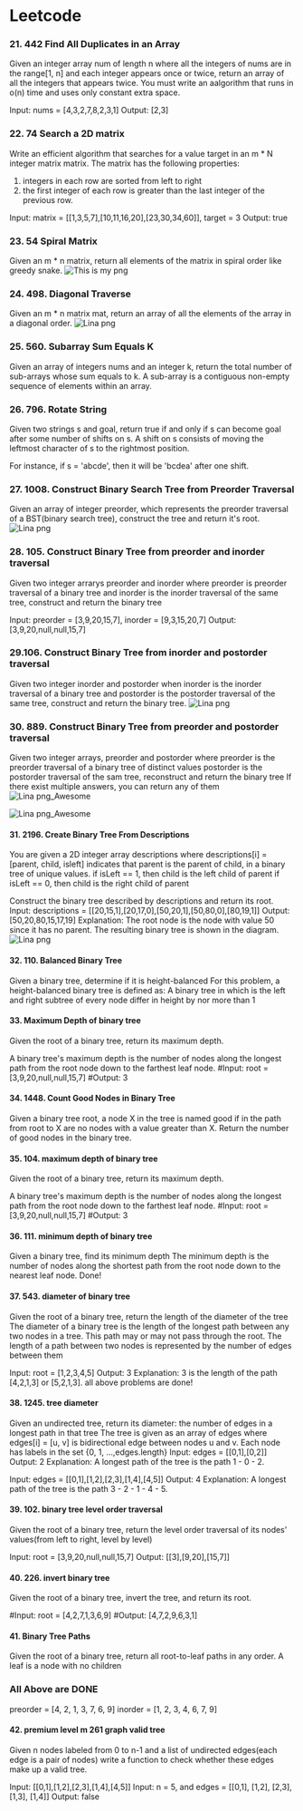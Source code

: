 # Leetcode


### 21. 442 Find All Duplicates in an Array

Given an integer array num of length n where all the integers of nums are in the range[1, n] and each integer appears once or twice, return an array of all the integers that appears twice.
You must write an aalgorithm that runs in o(n) time and uses only constant extra space.

Input: nums = [4,3,2,7,8,2,3,1]
Output: [2,3]


### 22. 74 Search a 2D matrix
Write an efficient algorithm that searches for a value target in an m * N integer matrix matrix.
The matrix has the following properties:
1. integers in each row are sorted from left to right
2. the first integer of each row is greater than the last integer of the previous row.

Input: matrix = [[1,3,5,7],[10,11,16,20],[23,30,34,60]], target = 3 
Output: true

### 23. 54 Spiral Matrix
Given an m * n matrix, return all elements of the matrix in spiral order
like greedy snake.
![This is my png](https://github.com/Lina-Liuna/Leetcode/raw/main/solution_diagrams/54_Spiral_Matrix.png)
### 24. 498. Diagonal Traverse
Given an m * n matrix mat, return an array of all the elements of the array in a diagonal order.
![Lina png](https://github.com/Lina-Liuna/Leetcode/raw/main/solution_diagrams/498.%20Diagonal%20Traverse.png)

### 25. 560. Subarray Sum Equals K
Given an array of integers nums and an integer k, return the total number of sub-arrays whose sum equals to k.
A sub-array is a contiguous non-empty sequence of elements within an array.


### 26. 796. Rotate String
Given two strings s and goal, return true if and only if s can become goal after some number of shifts on s.
A shift on s consists of moving the leftmost character of s to the rightmost position.

For instance, if s = 'abcde', then it will be 'bcdea' after one shift.


### 27. 1008. Construct Binary Search Tree from Preorder Traversal
Given an array of integer preorder, which represents the preorder traversal of a BST(binary search tree),
construct the tree and return it's root.
![Lina png](https://github.com/Lina-Liuna/Leetcode/raw/main/solution_diagrams/1008.%20Construct%20Binary%20Search%20Tree%20from%20Preorder.png)

### 28. 105. Construct Binary Tree from preorder and inorder traversal
Given two integer arrarys preorder and inorder where preorder is preorder traversal of a binary tree
and inorder is the inorder traversal of the same tree, construct and return the binary tree

Input: preorder = [3,9,20,15,7], inorder = [9,3,15,20,7]
Output: [3,9,20,null,null,15,7]

### 29.106. Construct Binary Tree from inorder and postorder traversal 
Given two integer inorder and postorder when inorder is the inorder traversal of a binary tree and
postorder is the postorder traversal of the same tree, construct and return the binary tree.
![Lina png](https://github.com/Lina-Liuna/Leetcode/raw/main/solution_diagrams/106.%20construct%20binary%20tree%20from%20inorder%20and%20postorder.png)

### 30. 889. Construct Binary Tree from preorder and postorder traversal
Given two integer arrays, preorder and postorder where preorder is the preorder traversal of a binary tree of distinct values
postorder is the postorder traversal of the sam tree, reconstruct and return the binary tree
If there exist multiple answers, you can return any of them
![Lina png_Awesome](https://github.com/Lina-Liuna/Leetcode/raw/main/solution_diagrams/889.%20Construct%20Binary%20Tree%20from%20Preorder%20and%20Postorder.png)

![Lina png_Awesome](https://github.com/Lina-Liuna/Leetcode/raw/main/solution_diagrams/889%20Construct%20Binary%20Tree%20from%20Preorder%20and%20Postorder_part2.png)

#### 31. 2196. Create Binary Tree From Descriptions
You are given a 2D integer array descriptions where descriptions[i] = [parent, child, isleft]
indicates that parent is the parent of child, in a binary tree of unique values.
if isLeft == 1, then child is the left child of parent
if isLeft == 0, then child is the right child of parent

Construct the binary tree described by descriptions and return its root.
Input: descriptions = [[20,15,1],[20,17,0],[50,20,1],[50,80,0],[80,19,1]]
Output: [50,20,80,15,17,19]
Explanation: The root node is the node with value 50 since it has no parent.
The resulting binary tree is shown in the diagram.
![Lina png](https://github.com/Lina-Liuna/Leetcode/raw/main/solution_diagrams/2196%20Create%20Binary%20Tree%20From%20Descriptions.png)

#### 32. 110. Balanced Binary Tree
Given a binary tree, determine if it is height-balanced
For this problem, a height-balanced binary tree is defined as:
A binary tree in which is the left and right subtree of every node differ in height by nor more than 1

#### 33. Maximum Depth of binary tree
Given the root of a binary tree, return its maximum depth.

A binary tree's maximum depth is the number of nodes along the longest path
from the root node down to the farthest leaf node.
#Input: root = [3,9,20,null,null,15,7]
#Output: 3

#### 34. 1448. Count Good Nodes in Binary Tree
Given a binary tree root, a node X in the tree is named good if in the path from root to X are no nodes with a value
greater than X.
Return the number of good nodes in the binary tree.

#### 35. 104. maximum depth of binary tree
Given the root of a binary tree, return its maximum depth.

A binary tree's maximum depth is the number of nodes along the longest path
from the root node down to the farthest leaf node.
#Input: root = [3,9,20,null,null,15,7]
#Output: 3

#### 36. 111. minimum depth of binary tree
Given a binary tree, find its minimum depth
The minimum depth is the number of nodes along the shortest path
from the root node down to the nearest leaf node.
Done!

#### 37. 543. diameter of binary tree
Given the root of a binary tree, return the length of the diameter of the tree
The diameter of a binary tree is the length of the longest path between any two nodes in a tree.
This path may or may not pass through the root.
The length of a path between two nodes is represented by the number of edges between them

Input: root = [1,2,3,4,5]
Output: 3
Explanation: 3 is the length of the path [4,2,1,3] or [5,2,1,3].
all above problems are done!

#### 38. 1245. tree diameter
Given an undirected tree, return its diameter: the number of edges in a longest path in that tree
The tree is given as an array of edges where edges[i] = [u, v] is bidirectional edge
between nodes u and v.
Each node has labels in the set {0, 1, ...,edges.length}
Input: edges = [[0,1],[0,2]]
Output: 2
Explanation:
A longest path of the tree is the path 1 - 0 - 2.

Input: edges = [[0,1],[1,2],[2,3],[1,4],[4,5]]
Output: 4
Explanation: 
A longest path of the tree is the path 3 - 2 - 1 - 4 - 5.

#### 39.  102. binary tree level order traversal
Given the root of a binary tree, return the level order traversal of its nodes' values(from left to right,
 level by level)

Input: root = [3,9,20,null,null,15,7]
Output: [[3],[9,20],[15,7]]

#### 40. 226. invert binary tree

Given the root of a binary tree, invert the tree, and return its root.

#Input: root = [4,2,7,1,3,6,9]
#Output: [4,7,2,9,6,3,1]

#### 41. Binary Tree Paths
Given the root of a binary tree, return all root-to-leaf paths in any order.
A leaf is a node with no children

### All Above are DONE

preorder = [4, 2, 1, 3, 7, 6, 9]
inorder = [1, 2, 3, 4, 6, 7, 9]

#### 42. premium level m 261 graph valid tree
Given n nodes labeled from 0 to n-1 and a list of undirected edges(each edge is a pair of nodes)
write a function to check whether these edges make up a valid tree.

Input:  [[0,1],[1,2],[2,3],[1,4],[4,5]]
Input: n = 5, and edges = [[0,1], [1,2], [2,3], [1,3], [1,4]]
Output: false
















